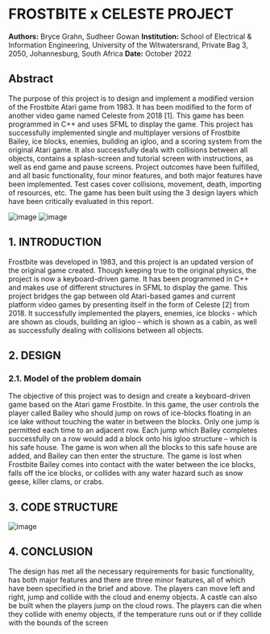 # FROSTBITE x CELESTE PROJECT

**Authors:** Bryce Grahn, Sudheer Gowan
**Institution:** School of Electrical & Information Engineering, University of the Witwatersrand, Private Bag 3, 2050, Johannesburg, South Africa
**Date:** October 2022

## Abstract
The purpose of this project is to design and implement a modified version of the Frostbite Atari game from 1983. It has been modified to the form of another video game named Celeste from 2018 [1]. This game has been programmed in C++ and uses SFML to display the game. This project has successfully implemented single and multiplayer versions of Frostbite Bailey, ice blocks, enemies, building an igloo, and a scoring system from the original Atari game. It also successfully deals with collisions between all objects, contains a splash-screen and tutorial screen with instructions, as well as end game and pause screens. Project outcomes have been fulfilled, and all basic functionality, four minor features, and both major features have been implemented. Test cases cover collisions, movement, death, importing of resources, etc. The game has been built using the 3 design layers which have been critically evaluated in this report.

![image](https://github.com/bcgrahn/celeste/assets/99645139/9f0e4658-1a4e-4e82-a7cb-2bbefec56136)
![image](https://github.com/bcgrahn/celeste/assets/99645139/6ffdfd6e-377e-456f-b9b1-b295bc0b38f0)

## 1. INTRODUCTION
Frostbite was developed in 1983, and this project is an updated version of the original game created. Though keeping true to the original physics, the project is now a keyboard-driven game. It has been programmed in C++ and makes use of different structures in SFML to display the game. This project bridges the gap between old Atari-based games and current platform video games by presenting itself in the form of Celeste [2] from 2018. It successfully implemented the players, enemies, ice blocks - which are shown as clouds, building an igloo – which is shown as a cabin, as well as successfully dealing with collisions between all objects.

## 2. DESIGN
### 2.1. Model of the problem domain
The objective of this project was to design and create a keyboard-driven game based on the Atari game Frostbite. In this game, the user controls the player called Bailey who should jump on rows of ice-blocks floating in an ice lake without touching the water in between the blocks. Only one jump is permitted each time to an adjacent row. Each jump which Bailey completes successfully on a row would add a block onto his igloo structure – which is his safe house. The game is won when all the blocks to this safe house are added, and Bailey can then enter the structure. The game is lost when Frostbite Bailey comes into contact with the water between the ice blocks, falls off the ice blocks, or collides with any water hazard such as snow geese, killer clams, or crabs.

## 3. CODE STRUCTURE
![image](https://github.com/bcgrahn/celeste/assets/99645139/a43d7847-021d-4e5e-8730-04ade414296c)

## 4. CONCLUSION
The design has met all the necessary requirements for basic functionality, has both major features and there are three minor features, all of which have been specified in the brief and above. The players can move left and right, jump and collide with the cloud and enemy objects. A castle can also be built when the players jump on the cloud rows. The players can die when they collide with enemy objects, if the temperature runs out or if they collide with the bounds of the screen






